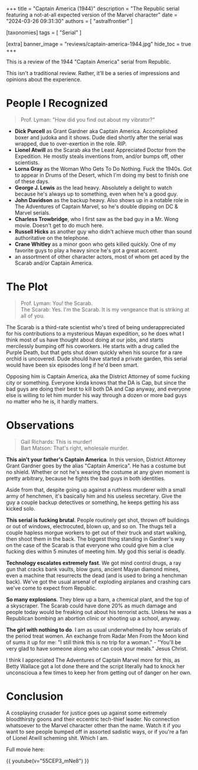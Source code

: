 +++
title = "Captain America (1944)"
description = "The Republic serial featuring a not-at-all expected version of the Marvel character"
date = "2024-03-26 09:31:30"
authors = [ "astralfrontier" ]

[taxonomies]
tags = [ "Serial" ]

[extra]
banner_image = "reviews/captain-america-1944.jpg"
hide_toc = true
+++

This is a review of the 1944 "Captain America" serial from Republic.

This isn't a traditional review. Rather, it'll be a series of impressions and opinions about the experience.

<!-- more -->

# People I Recognized

> Prof. Lyman: "How did you find out about my vibrator?"

- **Dick Purcell** as Grant Gardner aka Captain America. Accomplished boxer and judoka and it shows. Dude died shortly after the serial was wrapped, due to over-exertion in the role. RIP.
- **Lionel Atwill** as the Scarab aka the Least Appreciated Doctor from the Expedition. He mostly steals inventions from, and/or bumps off, other scientists.
- **Lorna Gray** as the Woman Who Gets To Do Nothing. Fuck the 1940s. Got to appear in Drums of the Desert, which I'm doing my best to finish one of these days.
- **George J. Lewis** as the lead heavy. Absolutely a delight to watch because he's always up to something, even when he's a good guy.
- **John Davidson** as the backup heavy. Also shows up in a notable role in The Adventures of Captain Marvel, so he's double dipping on DC & Marvel serials.
- **Charless Trowbridge**, who I first saw as the bad guy in a Mr. Wong movie. Doesn't get to do much here.
- **Russell Hicks** as another guy who didn't achieve much other than sound authoritative on the telephone.
- **Crane Whitley** as a minor goon who gets killed quickly. One of my favorite guys to play a heavy since he's got a great accent.
- an assortment of other character actors, most of whom get aced by the Scarab and/or Captain America.

# The Plot

> Prof. Lyman: You! the Scarab.  
> The Scarab: Yes. I'm the Scarab. It is my vengeance that is striking at all of you.

The Scarab is a third-rate scientist who's tired of being underappreciated for his contributions to a mysterious Mayan expedition,
so he does what I think most of us have thought about doing at our jobs, and starts mercilessly bumping off his coworkers.
He starts with a drug called the Purple Death, but that gets shut down quickly when his source for a rare orchid is uncovered.
Dude should have started a private garden, this serial would have been six episodes long if he'd been smart.

Opposing him is Captain America, aka the District Attorney of some fucking city or something.
Everyone kinda knows that the DA is Cap, but since the bad guys are doing their best to kill both DA and Cap anyway,
and everyone else is willing to let him murder his way through a dozen or more bad guys no matter who he is, it hardly matters.

# Observations

> Gail Richards: This is murder!  
> Bart Matson: That's right, wholesale murder.

**This ain't your father's Captain America**. In this version, District Attorney Grant Gardner goes by the alias "Captain America".
He has a costume but no shield. Whether or not he's wearing the costume at any given moment is pretty arbitrary, because he fights the bad guys in both identities.

Aside from that, despite going up against a ruthless murderer with a small army of henchmen, it's basically him and his useless secretary.
Give the guy a couple backup detectives or something, he keeps getting his ass kicked solo.

**This serial is fucking brutal**. People routinely get shot, thrown off buildings or out of windows, electrocuted, blown up, and so on.
The thugs tell a couple hapless morgue workers to get out of their truck and start walking, then shoot them in the back.
The biggest thing standing in Gardner's way on the case of the Scarab is that everyone who could give him a clue fucking dies within 5 minutes of meeting him.
My god this serial is deadly.

**Technology escalates extremely fast**. We got mind control drugs, a ray gun that cracks bank vaults, blow guns,
ancient Mayan diamond mines, even a machine that resurrects the dead (and is used to bring a henchman back).
We've got the usual arsenal of exploding airplanes and crashing cars we've come to expect from Republic.

**So many explosions**. They blew up a barn, a chemical plant, and the top of a skyscraper.
The Scarab could have done 20% as much damage and people today would be freaking out about his terrorist acts.
Unless he was a Republican bombing an abortion clinic or shooting up a school, anyway.

**The girl with nothing to do**. I am as usual underwhelmed by how serials of the period treat women.
An exchange from Radar Men From the Moon kind of sums it up for me:
"I still think this is no trip for a woman." - "You'll be very glad to have someone along who can cook your meals."
Jesus Christ.

I think I appreciated The Adventures of Captain Marvel more for this, as Betty Wallace got a lot done there
and the script literally had to knock her unconscioua a few times to keep her from getting out of danger on her own.

# Conclusion

A cosplaying crusader for justice goes up against some extremely bloodthirsty goons and their eccentric tech-thief leader.
No connection whatsoever to the Marvel character other than the name.
Watch it if you want to see people bumped off in assorted sadistic ways,
or if you're a fan of Lionel Atwill scheming shit. Which I am.

Full movie here:

{{ youtube(v="55CEP3_mNe8") }}